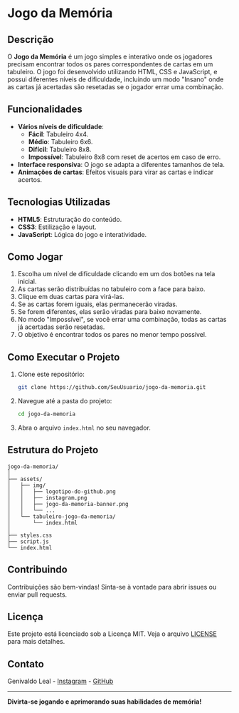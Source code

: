 
# Jogo da Memória


## Descrição

O **Jogo da Memória** é um jogo simples e interativo onde os jogadores precisam encontrar todos os pares correspondentes de cartas em um tabuleiro. O jogo foi desenvolvido utilizando HTML, CSS e JavaScript, e possui diferentes níveis de dificuldade, incluindo um modo "Insano" onde as cartas já acertadas são resetadas se o jogador errar uma combinação.

## Funcionalidades

- **Vários níveis de dificuldade**: 
  - **Fácil**: Tabuleiro 4x4.
  - **Médio**: Tabuleiro 6x6.
  - **Difícil**: Tabuleiro 8x8.
  - **Impossível**: Tabuleiro 8x8 com reset de acertos em caso de erro.
- **Interface responsiva**: O jogo se adapta a diferentes tamanhos de tela.
- **Animações de cartas**: Efeitos visuais para virar as cartas e indicar acertos.

## Tecnologias Utilizadas

- **HTML5**: Estruturação do conteúdo.
- **CSS3**: Estilização e layout.
- **JavaScript**: Lógica do jogo e interatividade.

## Como Jogar

1. Escolha um nível de dificuldade clicando em um dos botões na tela inicial.
2. As cartas serão distribuídas no tabuleiro com a face para baixo.
3. Clique em duas cartas para virá-las.
4. Se as cartas forem iguais, elas permanecerão viradas.
5. Se forem diferentes, elas serão viradas para baixo novamente.
6. No modo "Impossível", se você errar uma combinação, todas as cartas já acertadas serão resetadas.
7. O objetivo é encontrar todos os pares no menor tempo possível.

## Como Executar o Projeto

1. Clone este repositório:
   ```bash
   git clone https://github.com/SeuUsuario/jogo-da-memoria.git
   ```
2. Navegue até a pasta do projeto:
   ```bash
   cd jogo-da-memoria
   ```
3. Abra o arquivo `index.html` no seu navegador.

## Estrutura do Projeto

```
jogo-da-memoria/
│
├── assets/
│   ├── img/
│   │   ├── logotipo-do-github.png
│   │   ├── instagram.png
│   │   ├── jogo-da-memoria-banner.png
│   │   └── ...
│   └── tabuleiro-jogo-da-memoria/
│       └── index.html
│
├── styles.css
├── script.js
└── index.html
```

## Contribuindo

Contribuições são bem-vindas! Sinta-se à vontade para abrir issues ou enviar pull requests.

## Licença

Este projeto está licenciado sob a Licença MIT. Veja o arquivo [LICENSE](LICENSE) para mais detalhes.

## Contato

Genivaldo Leal - [Instagram](https://instagram.com/geni_slj) - [GitHub](https://github.com/SoFortune)

---

**Divirta-se jogando e aprimorando suas habilidades de memória!**
